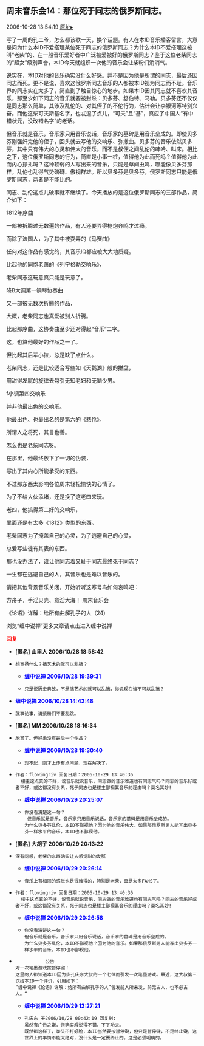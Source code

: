 ## 周末音乐会14：那位死于同志的俄罗斯同志。
2006-10-28 13:54:19
[原址▸](http://www.fxgan.com/chan_time/2006_07_12/357.htm)



  


 


  写了一周的孔二爷，怎么都该歇一天，换个话题。有人在本ID音乐播客留言，大意是问为什么本ID不爱搭理某位死于同志的俄罗斯同志？为什么本ID不爱搭理这被叫“老柴”的、在一般音乐爱好者中广泛被爱被好的俄罗斯同志？鉴于这位老柴同志的“超女”级别声誉，本ID今天就组织一次他的音乐会让柴粉们消消气。


 


  说实在，本ID对他的音乐确实没什么好感。并不是因为他是所谓的同志，最后还因同志而死。更不是说，喜欢这俄罗斯同志音乐的人都被本ID视为同志而不耻。音乐界的同志实在太多了，简直到了触目惊心的地步。如果本ID因其同志就不喜欢其音乐，那至少如下同志的音乐就要被封杀：贝多芬、舒伯特、马勒。贝多芬还不仅仅是同志那么简单，其涉及乱伦的、对其侄子的不伦行为，估计会让李银河等特别兴奋。而他这柴可夫斯基名字，也忒逗了点儿，“可夫”且“基”，真应了中国人“有中错状元，没改错名字”的老话。


 


  但音乐就是音乐，音乐家只用音乐说话，音乐家的墓碑是用音乐垒成的。即使贝多芬刚强奸完他的侄子，回头就去写他的交响乐、弥撒曲。贝多芬的音乐依然贝多芬，其中只有伟大的心灵和伟大的音乐，而不是叔侄之间乱伦的呻吟、叫床。相比之下，这位俄罗斯同志的行为，简直是小事一桩，值得他为此而死吗？值得他为此而内心挣扎吗？这种软弱的人写出来的音乐，只能是草间虫鸣，哪能像贝多芬那样，乱伦也乱得气势磅礴、傲视群雄。所以贝多芬是贝多芬，俄罗斯同志只能是俄罗斯同志，两者是不能比的。


 


  同志、乱伦这点儿破事就不继续了。今天播放的是这位俄罗斯同志的三部作品，简介如下：


 


 1812年序曲


 


 一部被折腾过无数遍的作品，有人还要弄得枪炮齐鸣才过瘾。


 而除了法国人，为了其中被耍弄的《马赛曲》


 任何对这作品有感觉的，其音乐IQ都应被大大地质疑。


 比起他的同胞老萧的《列宁格勒交响乐》，


 老柴同志这玩意真只能是玩意了。


 


 


 降B大调第一钢琴协奏曲


 


 又一部被无数次折腾的作品，


 大概，老柴同志也真爱被别人折腾。


 比起那序曲，这协奏曲至少还对得起“音乐”二字。


 这，也算他最好的作品之一了。


 但比起其后辈小拉，总是缺了点什么。


 老柴同志，还是比较适合写些如《天鹅湖》般的拼盘，


 用甜得发腻的旋律去勾引无知老妇和无脑少男。


 


 


 f小调第四交响乐


 并非他最出色的交响乐。


 他最出色、也最出名的是第六的《悲怆》。


 所谓人之将死，其言也善。


 怎么也是老柴同志呀。


 在那里，他最终放下了一切的伪装，


 写出了其内心所能承受的东西。


 不过那东西太影响各位周末轻松愉快的心情了。


 为了不给大伙添堵，还是换了这老四来玩。


 老四，他搞得第二好的交响乐，


 里面还是有太多《1812》类型的东西。


 老柴同志为了掩盖自己的心灵，为了逃避自己的心灵，


 总爱写些徒有其表的东西。


 那也没办法了，谁让他同志着又耻于同志最终死于同志？


 一生都在逃避自己的人，其音乐也是难以音乐的。


 


 请把其他背景音乐关闭，开始听听这寒号鸟如何哀鸣吧：



方舟子，手淫贝壳、意淫大海！
周末音乐会

 《论语》详解：给所有曲解孔子的人（24）


 


 


 
  
   浏览“缠中说禅”更多文章请点击进入缠中说禅
  
 





<font color='red'>**回复**</font>


- **[匿名] 山里人  2006/10/28 18:58:42**
- ```
  想宣扬什么？搞艺术的就可以乱搞？ 
  ```
   - **<font color='blue'>缠中说禅 2006/10/28 19:39:31</font>**
   - ```
     只是说历史典故，不是搞艺术的就可以乱搞，你说现在谁不可以乱搞？
     ```
- **<font color='blue'>缠中说禅 2006/10/28 14:42:48</font>**
- ```
  就事论事，请柴粉们不要乱跳。
  ```
- **[匿名] MM  2006/10/28 18:16:34**
- ```
  欣赏了。但好象没有最后一个作品？ 
  ```
   - **<font color='blue'>缠中说禅 2006/10/28 19:30:40</font>**
   - ```
     对不起，刚才上传有点问题，现在解决了。
     ```
- ```
  作者：flowingriv 回复日期：2006-10-29 13:40:36    
    楼主这点真的不好，说音乐就说音乐，同志做的音乐难道也有同志气吗？同志的音乐好或者不好，或这都没有关系，死于同志也是楼主鄙视其音乐的理由吗？莫名其妙!
  ```
   - **<font color='blue'>缠中说禅 2006/10/29 20:25:07</font>**
   - ```
     你没看清楚这一句？
      但音乐就是音乐，音乐家只用音乐说话，音乐家的墓碑是用音乐垒成的。
     为什么贝多芬乱伦，本ID不鄙视他？因为他的音乐伟大。如果那俄罗斯男人能写出贝多芬一样水平的音乐，本ID也不鄙视他。
     ```
- **[匿名] 大胡子  2006/10/29 20:13:22**
- ```
  深有同感，老柴的东西确实让人感觉甜的发腻 
  ```
   - **<font color='blue'>缠中说禅 2006/10/29 20:26:14</font>**
   - ```
     音乐上有相同的感觉也是很难得的，特别是老柴，真是太多FANS了。
     ```
- ```
  作者：flowingriv 回复日期：2006-10-29 13:40:36  
    楼主这点真的不好，说音乐就说音乐，同志做的音乐难道也有同志气吗？同志的音乐好或者不好，或这都没有关系，死于同志也是楼主鄙视其音乐的理由吗？莫名其妙!
  ```
   - **<font color='blue'>缠中说禅 2006/10/29 20:26:58</font>**
   - ```
     你没看清楚这一句？
     但音乐就是音乐，音乐家只用音乐说话，音乐家的墓碑是用音乐垒成的。
     为什么贝多芬乱伦，本ID不鄙视他？因为他的音乐。如果那俄罗斯男人能写出贝多芬一样水平的音乐，本ID也不鄙视他。
     ```
- ```
             公告
  对一次笔墨游戏按暂停键：
  这里的人都知道本ID因为步孔庆东大叔的一个七律而引发一次笔墨游戏。最近，这大叔第三次给本ID一个评价，引用如下：
  “缠中说禅《论语》详解：给所有曲解孔子的人”皆发前人所未发，前无古人，也不必古人。“
  ```
   - **<font color='blue'>缠中说禅 2006/10/29 12:27:21</font>**
   - ```
     孔庆东 于2006/10/28 00:42:19 回复到: 
     虽然有广告之嫌，但确实解说得不错，下了功夫。
     既然都这样了，拳头不打好脸，本ID当然要按暂停键，但只是暂停键，不是终止键，这世界上的事情不能太绝对，没什么是一定要终止的，这是必须明确的。
     ```

